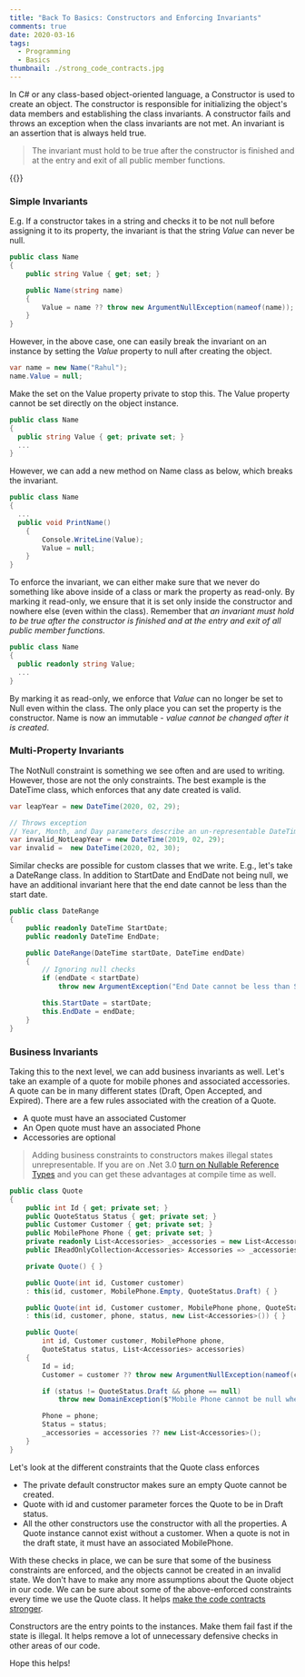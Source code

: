 ```yaml
---
title: "Back To Basics: Constructors and Enforcing Invariants"
comments: true
date: 2020-03-16
tags:
  - Programming
  - Basics
thumbnail: ./strong_code_contracts.jpg
---
```


In C# or any class-based object-oriented language, a Constructor is used to create an object. The constructor is responsible for initializing the object's data members and establishing the class invariants. A constructor fails and throws an exception when the class invariants are not met. An invariant is an assertion that is always held true.

> The invariant must hold to be true after the constructor is finished and at the entry and exit of all public member functions.

{{<youtube id="-9zzIS3R56w">}}

### Simple Invariants

E.g. If a constructor takes in a string and checks it to be not null before assigning it to its property, the invariant is that the string _Value_ can never be null.

```csharp
public class Name
{
    public string Value { get; set; }

    public Name(string name)
    {
        Value = name ?? throw new ArgumentNullException(nameof(name));
    }
}
```

However, in the above case, one can easily break the invariant on an instance by setting the _Value_ property to null after creating the object.

```csharp
var name = new Name("Rahul");
name.Value = null;
```

Make the set on the Value property private to stop this. The Value property cannot be set directly on the object instance.

```csharp
public class Name
{
  public string Value { get; private set; }
  ...
}
```

However, we can add a new method on Name class as below, which breaks the invariant.

```csharp
public class Name
{
  ...
  public void PrintName()
    {
        Console.WriteLine(Value);
        Value = null;
    }
}
```

To enforce the invariant, we can either make sure that we never do something like above inside of a class or mark the property as read-only. By marking it read-only, we ensure that it is set only inside the constructor and nowhere else (even within the class). Remember that _an invariant must hold to be true after the constructor is finished and at the entry and exit of all public member functions._

```csharp
public class Name
{
  public readonly string Value;
  ...
}
```

By marking it as read-only, we enforce that _Value_ can no longer be set to Null even within the class. The only place you can set the property is the constructor. Name is now an immutable - _value cannot be changed after it is created_.

### Multi-Property Invariants

The NotNull constraint is something we see often and are used to writing. However, those are not the only constraints. The best example is the DateTime class, which enforces that any date created is valid.

```csharp
var leapYear = new DateTime(2020, 02, 29);

// Throws exception
// Year, Month, and Day parameters describe an un-representable DateTime
var invalid_NotLeapYear = new DateTime(2019, 02, 29);
var invalid =  new DateTime(2020, 02, 30);
```

Similar checks are possible for custom classes that we write. E.g., let's take a DateRange class. In addition to StartDate and EndDate not being null, we have an additional invariant here that the end date cannot be less than the start date.

```csharp
public class DateRange
{
    public readonly DateTime StartDate;
    public readonly DateTime EndDate;

    public DateRange(DateTime startDate, DateTime endDate)
    {
        // Ignoring null checks
        if (endDate < startDate)
            throw new ArgumentException("End Date cannot be less than Start Date");

        this.StartDate = startDate;
        this.EndDate = endDate;
    }
}
```

### Business Invariants

Taking this to the next level, we can add business invariants as well. Let's take an example of a quote for mobile phones and associated accessories. A quote can be in many different states (Draft, Open Accepted, and Expired). There are a few rules associated with the creation of a Quote.

- A quote must have an associated Customer
- An Open quote must have an associated Phone
- Accessories are optional

> Adding business constraints to constructors makes illegal states unrepresentable. If you are on .Net 3.0 [turn on Nullable Reference Types](https://devblogs.microsoft.com/dotnet/try-out-nullable-reference-types/#turn-on-nullable-reference-types) and you can get these advantages at compile time as well.

```csharp
public class Quote
{
    public int Id { get; private set; }
    public QuoteStatus Status { get; private set; }
    public Customer Customer { get; private set; }
    public MobilePhone Phone { get; private set; }
    private readonly List<Accessories> _accessories = new List<Accessories>();
    public IReadOnlyCollection<Accessories> Accessories => _accessories;

    private Quote() { }

    public Quote(int id, Customer customer)
    : this(id, customer, MobilePhone.Empty, QuoteStatus.Draft) { }

    public Quote(int id, Customer customer, MobilePhone phone, QuoteStatus status)
    : this(id, customer, phone, status, new List<Accessories>()) { }

    public Quote(
        int id, Customer customer, MobilePhone phone,
        QuoteStatus status, List<Accessories> accessories)
    {
        Id = id;
        Customer = customer ?? throw new ArgumentNullException(nameof(customer));

        if (status != QuoteStatus.Draft && phone == null)
            throw new DomainException($"Mobile Phone cannot be null when status is {status}");

        Phone = phone;
        Status = status;
        _accessories = accessories ?? new List<Accessories>();
    }
}
```

Let's look at the different constraints that the Quote class enforces

- The private default constructor makes sure an empty Quote cannot be created.
- Quote with id and customer parameter forces the Quote to be in Draft status.
- All the other constructors use the constructor with all the properties. A Quote instance cannot exist without a customer. When a quote is not in the draft state, it must have an associated MobilePhone.

With these checks in place, we can be sure that some of the business constraints are enforced, and the objects cannot be created in an invalid state. We don't have to make any more assumptions about the Quote object in our code. We can be sure about some of the above-enforced constraints every time we use the Quote class. It helps [make the code contracts stronger](https://www.rahulpnath.com/blog/stronger-code-contracts/).

Constructors are the entry points to the instances. Make them fail fast if the state is illegal. It helps remove a lot of unnecessary defensive checks in other areas of our code.

Hope this helps!
